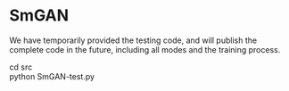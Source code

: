# SmGAN
We have temporarily provided the testing code, and will publish the complete code in the future, including all modes and the training process.

cd src  
python SmGAN-test.py
